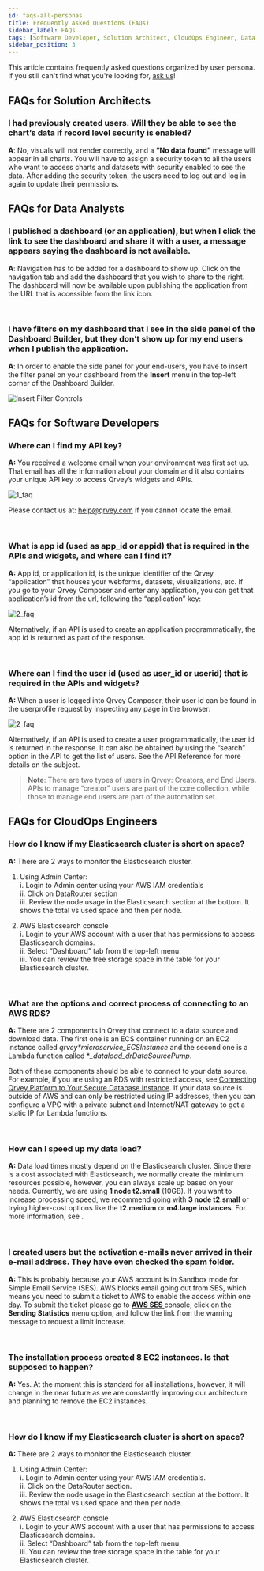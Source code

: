 ```yaml
---
id: faqs-all-personas
title: Frequently Asked Questions (FAQs)
sidebar_label: FAQs
tags: [Software Developer, Solution Architect, CloudOps Engineer, Data Analyst]
sidebar_position: 3
---
```


<div style={{textAlign: "justify"}}>

This article contains frequently asked questions organized by user persona. If you still can't find what you're looking for, [ask us](ask-us.md)!

## FAQs for Solution Architects

### I had previously created users. Will they be able to see the chart’s data if record level security is enabled?

**A**: No, visuals will not render correctly, and a **“No data found”** message will appear in all charts. You will have to assign a security token to all the users who want to access charts and datasets with security enabled to see the data. After adding the security token, the users need to log out and log in again to update their permissions.

## FAQs for Data Analysts

### I published a dashboard (or an application), but when I click the link to see the dashboard and share it with a user, a message appears saying the dashboard is not available.

**A**: Navigation has to be added for a dashboard to show up. Click on the navigation tab and add the dashboard that you wish to share to the right. The dashboard will now be available upon publishing the application from the URL that is accessible from the link icon.

<br />

### I have filters on my dashboard that I see in the side panel of the Dashboard Builder, but they don’t show up for my end users when I publish the application.

**A**: In order to enable the side panel for your end-users, you have to insert the filter panel on your dashboard from the **Insert** menu in the top-left corner of the Dashboard Builder.

![Insert Filter Controls](https://s3.amazonaws.com/cdn.qrvey.com/documentation_assets/faqs/faq_pub_apps_82.png)



## FAQs for Software Developers

### Where can I find my API key?

**A:** You received a welcome email when your environment was first set up. That email has all the information about your domain and it also contains your unique API key to access Qrvey’s widgets and APIs.

![1_faq](https://s3.amazonaws.com/cdn.qrvey.com/documentation_assets/faqs/General/general_faq1.png)

Please contact us at: help@qrvey.com if you cannot locate the email. 

<br />

### What is app id (used as app_id or appid) that is required in the APIs and widgets, and where can I find it?

**A:** App id, or application id, is the unique identifier of the Qrvey “application” that houses your webforms, datasets, visualizations, etc. If you go to your Qrvey Composer and enter any application, you can get that application’s id from the url, following the “application” key:

![2_faq](https://s3.amazonaws.com/cdn.qrvey.com/documentation_assets/faqs/faq-appID.png#thumbnail)

Alternatively, if an API is used to create an application programmatically, the app id is returned as part of the response.

<br />

### Where can I find the user id (used as user_id or userid) that is required in the APIs and widgets?

**A:** When a user is logged into Qrvey Composer, their user id can be found in the userprofile request by inspecting any page in the browser:

![2_faq](https://s3.amazonaws.com/cdn.qrvey.com/documentation_assets/faqs/faq-userid.png#thumbnail)

Alternatively, if an API is used to create a user programmatically, the user id is returned in the response. It can also be obtained by using the “search” option in the API to get the list of users. See the API Reference for more details on the subject.

> **Note**: There are two types of users in Qrvey: Creators, and End Users. APIs to manage “creator” users are part of the core collection, while those to manage end users are part of the automation set.

## FAQs for CloudOps Engineers

### How do I know if my Elasticsearch cluster is short on space?

**A:** There are 2 ways to monitor the Elasticsearch cluster.
1. Using Admin Center: <br />
    i.  Login to Admin center using your AWS IAM credentials <br />
    ii. Click on DataRouter section <br />
    iii. Review the node usage in the  Elasticsearch section at the bottom. It shows the total vs used space and then per node. 

2. AWS Elasticsearch console <br />
    i. Login to your AWS account with a user that has permissions to access Elasticsearch domains. <br />
    ii. Select “Dashboard” tab from the top-left menu. <br />
    iii. You can review the free storage space in the table for your Elasticsearch cluster.

<br />

### What are the options and correct process of connecting to an AWS RDS?

**A:** There are 2 components in Qrvey that connect to a data source and download data. The first one is an ECS container running on an EC2 instance called *qrvey*_*_*microservice_ECSInstance* and the second one is a Lambda function called **_dataload_drDataSourcePump*.   

Both of these components should be able to connect to your data source. For example, if you are using an RDS with restricted access, see [Connecting Qrvey Platform to Your Secure Database Instance](../deployment/06-Managing%20the%20Qrvey%20Platform/connect-instance.md). If your data source is outside of AWS and can only be restricted using IP addresses, then you can configure a VPC with a private subnet and Internet/NAT gateway to get a static IP for Lambda functions.

<br />

### How can I speed up my data load?

**A:** Data load times mostly depend on the Elasticsearch cluster. Since there is a cost associated with Elasticsearch, we normally create the minimum resources possible, however, you can always scale up based on your needs. Currently, we are using **1 node t2.small** (10GB). If you want to increase processing speed, we recommend going with **3 node t2.small** or trying higher-cost options like the **t2.medium** or **m4.large instances**. For more information, see [](../deployment/06-Managing%20the%20Qrvey%20Platform/manage-aws-elasticsearch.md).  

<br />

### I created users but the activation e-mails never arrived in their e-mail address. They have even checked the spam folder.

**A:** This is probably because your AWS account is in Sandbox mode for Simple Email Service (SES). AWS blocks email going out from SES, which means you need to submit a ticket to AWS to enable the access within one day. To submit the ticket please go to
<a href="https://console.aws.amazon.com/ses/home?region=us-east-1#"> <strong>AWS SES </strong></a> console, click on the **Sending Statistics** menu option, and follow the link from the warning message to request a limit increase.  

<br />

### The installation process created 8 EC2 instances. Is that supposed to happen?

**A:** Yes. At the moment this is standard for all installations, however, it will change in the near future as we are constantly improving our architecture and planning to remove the EC2 instances. 

<br />

### How do I know if my Elasticsearch cluster is short on space?

**A:** There are 2 ways to monitor the Elasticsearch cluster.

1. Using Admin Center:<br />
  i. Login to Admin center using your AWS IAM credentials.<br />
  ii. Click on the DataRouter section.<br />
  iii. Review the node usage in the Elasticsearch section at the bottom. It shows the total vs used space and then per node.

2. AWS Elasticsearch console <br />
  i. Login to your AWS account with a user that has permissions to access Elasticsearch domains.<br />
  ii. Select “Dashboard” tab from the top-left menu. <br />
  iii. You can review the free storage space in the table for your Elasticsearch cluster.



</div>